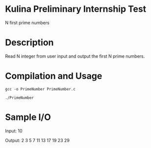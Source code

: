Kulina Preliminary Internship Test
=========================================
N first prime numbers

# Description

Read N integer from user input and output the first N prime numbers.

# Compilation and Usage

```$xslt
gcc -o PrimeNumber PrimeNumber.c
```

```$xslt
./PrimeNumber
```

# Sample I/O
Input: 10


Output: 2 3 5 7 11 13 17 19 23 29
